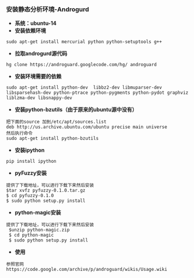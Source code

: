 ### 安装静态分析环境-Androgurd
* **系统：ubuntu-14**
* **安装依赖环境**

```
sudo apt-get install mercurial python python-setuptools g++
```

* **拉取androgurd源代码**
```
hg clone https://androguard.googlecode.com/hg/ androguard
```
* **安装环境需要的依赖**
```
sudo apt-get install python-dev  libbz2-dev libmuparser-dev libsparsehash-dev python-ptrace python-pygments python-pydot graphviz liblzma-dev libsnappy-dev
```
* **安装python-bzutils（由于原来的ubuntu源中没有）**
```
把下面的source 加到/etc/apt/sources.list
deb http://us.archive.ubuntu.com/ubuntu precise main universe
然后执行命令
sudo apt-get install python-bzutils
```

* **安装ipython**
```
pip install ipython
```

* **pyFuzzy安装**
```bin
提供了下载地址，可以进行下载下来然后安装
$tar xvfz pyfuzzy-0.1.0.tar.gz 
$ cd pyfuzzy-0.1.0 
$ sudo python setup.py install
```
* **python-magic安装**
```bin
提供了下载地址，可以进行下载下来然后安装
 $unzip python-magic.zip 
 $ cd python-magic 
 $ sudo python setup.py install
```


* **使用**
```
参照官网
https://code.google.com/archive/p/androguard/wikis/Usage.wiki
```